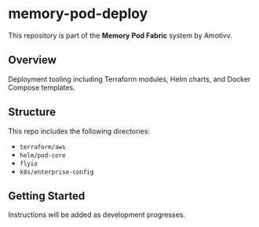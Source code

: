 # memory-pod-deploy

This repository is part of the **Memory Pod Fabric** system by Amotivv.

## Overview

Deployment tooling including Terraform modules, Helm charts, and Docker Compose templates.

## Structure

This repo includes the following directories:

- `terraform/aws`
- `helm/pod-core`
- `flyio`
- `k8s/enterprise-config`

## Getting Started

Instructions will be added as development progresses.
